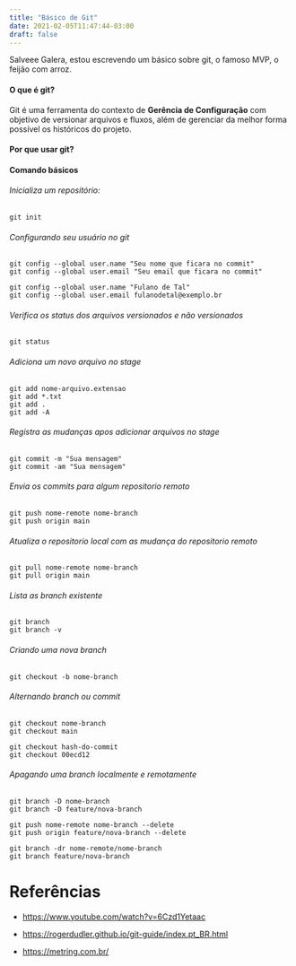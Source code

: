 ```yaml
---
title: "Básico de Git"
date: 2021-02-05T11:47:44-03:00
draft: false
---
```


Salveee Galera, estou escrevendo um básico sobre git, o famoso MVP, o feijão com arroz.

#### O que é git?

Git é uma ferramenta do contexto de **Gerência de Configuração** com objetivo de versionar arquivos e fluxos, além de gerenciar da melhor forma possível os históricos do projeto.

#### Por que usar git?

#### Comando básicos


###### Inicializa um repositório:

```
git init
```

###### Configurando seu usuário no git

```
git config --global user.name "Seu nome que ficara no commit"
git config --global user.email "Seu email que ficara no commit"

git config --global user.name "Fulano de Tal"
git config --global user.email fulanodetal@exemplo.br
```

###### Verifica os status dos arquivos versionados e não versionados

```
git status
```

###### Adiciona um novo arquivo no stage

```
git add nome-arquivo.extensao
git add *.txt
git add .
git add -A
```

###### Registra as mudanças apos adicionar arquivos no stage

```
git commit -m "Sua mensagem"
git commit -am "Sua mensagem"
```

###### Envia os commits para algum repositorio remoto

```
git push nome-remote nome-branch
git push origin main
```

###### Atualiza o repositorio local com as mudança do repositorio remoto

```
git pull nome-remote nome-branch
git pull origin main
```

###### Lista as branch existente

```
git branch
git branch -v
```

###### Criando uma nova branch

```
git checkout -b nome-branch
```

###### Alternando branch ou commit

```
git checkout nome-branch
git checkout main

git checkout hash-do-commit
git checkout 00ecd12
```

###### Apagando uma branch localmente e remotamente

```
git branch -D nome-branch
git branch -D feature/nova-branch

git push nome-remote nome-branch --delete
git push origin feature/nova-branch --delete

git branch -dr nome-remote/nome-branch
git branch feature/nova-branch
```


# Referências

* https://www.youtube.com/watch?v=6Czd1Yetaac

* https://rogerdudler.github.io/git-guide/index.pt_BR.html

* https://metring.com.br/